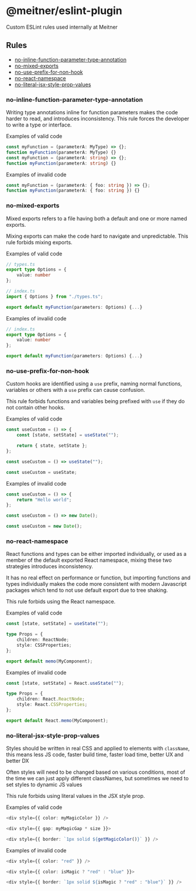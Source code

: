# @meitner/eslint-plugin

Custom ESLint rules used internally at Meitner

## Rules

-   [no-inline-function-parameter-type-annotation](#no-inline-function-parameter-type-annotation)
-   [no-mixed-exports](#no-mixed-exports)
-   [no-use-prefix-for-non-hook](#no-use-prefix-for-non-hook)
-   [no-react-namespace](#no-react-namespace)
-   [no-literal-jsx-style-prop-values](#no-literal-jsx-style-prop-values)

### no-inline-function-parameter-type-annotation

Writing type annotations inline for function parameters makes the code harder to read, and introduces inconsistency. This rule forces the developer to write a type or interface.

Examples of valid code

```ts
const myFunction = (parameterA: MyType) => {};
function myFunction(parameterA: MyType) {}
const myFunction = (parameterA: string) => {};
function myFunction(parameterA: string) {}
```

Examples of invalid code

```ts
const myFunction = (parameterA: { foo: string }) => {};
function myFunction(parameterA: { foo: string }) {}
```

### no-mixed-exports

Mixed exports refers to a file having both a default and one or more named exports.

Mixing exports can make the code hard to navigate and unpredictable. This rule forbids mixing exports.

Examples of valid code

```ts
// types.ts
export type Options = {
    value: number
};

// index.ts
import { Options } from "./types.ts";

export default myFunction(parameters: Options) {...}
```

Examples of invalid code

```ts
// index.ts
export type Options = {
    value: number
};

export default myFunction(parameters: Options) {...}
```

### no-use-prefix-for-non-hook

Custom hooks are identified using a `use` prefix, naming normal functions, variables or others with a `use` prefix can cause confusion.

This rule forbids functions and variables being prefixed with `use` if they do not contain other hooks.

Examples of valid code

```ts
const useCustom = () => {
    const [state, setState] = useState("");

    return { state, setState };
};

const useCustom = () => useState("");

const useCustom = useState;
```

Examples of invalid code

```ts
const useCustom = () => {
    return "Hello world";
};

const useCustom = () => new Date();

const useCustom = new Date();
```

### no-react-namespace

React functions and types can be either imported individually, or used as a member of the default exported React namespace, mixing these two strategies introduces inconsistency.

It has no real effect on performance or function, but importing functions and types individually makes the code more consistent with modern Javascript packages which tend to not use default export due to tree shaking.

This rule forbids using the React namespace.

Examples of valid code

```ts
const [state, setState] = useState("");

type Props = {
    children: ReactNode;
    style: CSSProperties;
};

export default memo(MyComponent);
```

Examples of invalid code

```ts
const [state, setState] = React.useState("");

type Props = {
    children: React.ReactNode;
    style: React.CSSProperties;
};

export default React.memo(MyComponent);
```

### no-literal-jsx-style-prop-values

Styles should be written in real CSS and applied to elements with `className`, this means less JS code, faster build time, faster load time, better UX and better DX

Often styles will need to be changed based on various conditions, most of the time we can just apply different classNames, but sometimes we need to set styles to dynamic JS values

This rule forbids using literal values in the JSX style prop.

Examples of valid code

```ts
<div style={{ color: myMagicColor }} />

<div style={{ gap: myMagicGap * size }}>

<div style={{ border: `1px solid ${getMagicColor()}` }} />
```

Examples of invalid code

```ts
<div style={{ color: "red" }} />

<div style={{ color: isMagic ? "red" : "blue" }}>

<div style={{ border: `1px solid ${isMagic ? "red" : "blue"}` }} />
```
